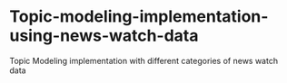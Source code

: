 # Topic-modeling-implementation-using-news-watch-data
 Topic Modeling implementation with different categories of news watch data
